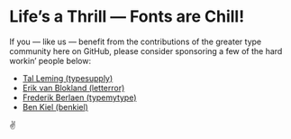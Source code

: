 # Life’s a Thrill — Fonts are Chill!

If you — like us — benefit from the contributions of the greater type community here on GitHub, please consider sponsoring a few of the hard workin’ people below:

- [Tal Leming (typesupply)](https://github.com/sponsors/typesupply)
- [Erik van Blokland (letterror)](https://github.com/sponsors/LettError)
- [Frederik Berlaen (typemytype)](https://github.com/sponsors/typemytype)
- [Ben Kiel (benkiel)](https://github.com/sponsors/benkiel)

✌️